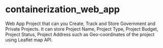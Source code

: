 # containerization_web_app
Web App Project that can you Create, Track and Store Government and Private Projects. It can store Project Name, Project Type, Project Budget, Project Status, Project Address such as Geo-coordinates of the project using Leaflet map API.
